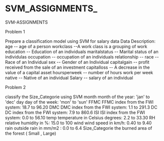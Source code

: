 # SVM_ASSIGNMENTS_

SVM-ASSIGNMENTS

Problem 1

Prepare a classification model using SVM for salary data  Data Description: 
age -- age of a person workclass --A work class is a grouping of work education -- Education of an individuals maritalstatus -- Marital status of an individulas occupation -- occupation of an individuals relationship -- race -- Race of an Individual sex -- Gender of an Individual capitalgain -- profit received from the sale of an investment capitalloss -- A decrease in the value of a capital asset hoursperweek -- number of hours work per week native -- Native of an individual Salary -- salary of an individual  

Problem 2 

classify the Size_Categorie using SVM  month month of the year: 'jan' to 'dec' day day of the week: 'mon' to 'sun' FFMC FFMC index from the FWI system: 18.7 to 96.20 DMC DMC index from the FWI system: 1.1 to 291.3 DC DC index from the FWI system: 7.9 to 860.6 ISI ISI index from the FWI system: 0.0 to 56.10 temp temperature in Celsius degrees: 2.2 to 33.30 RH relative humidity in %: 15.0 to 100 wind wind speed in km/h: 0.40 to 9.40 rain outside rain in mm/m2 : 0.0 to 6.4 Size_Categorie the burned area of the forest ( Small , Large)
